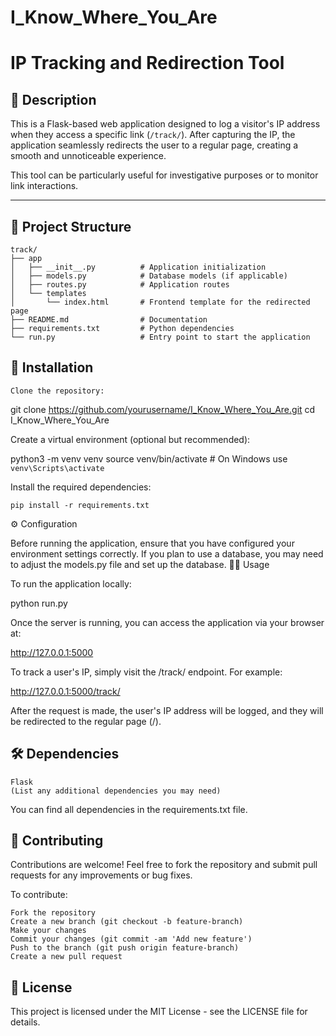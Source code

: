 # I_Know_Where_You_Are
# IP Tracking and Redirection Tool

## 📝 Description
This is a Flask-based web application designed to log a visitor's IP address when they access a specific link (`/track/`). After capturing the IP, the application seamlessly redirects the user to a regular page, creating a smooth and unnoticeable experience.

This tool can be particularly useful for investigative purposes or to monitor link interactions.

---

## 📂 Project Structure

```plaintext
track/
├── app
│   ├── __init__.py          # Application initialization
│   ├── models.py            # Database models (if applicable)
│   ├── routes.py            # Application routes
│   └── templates
│       └── index.html       # Frontend template for the redirected page
├── README.md                # Documentation
├── requirements.txt         # Python dependencies
└── run.py                   # Entry point to start the application
```

## 🚀 Installation

    Clone the repository:

git clone https://github.com/yourusername/I_Know_Where_You_Are.git
cd I_Know_Where_You_Are

Create a virtual environment (optional but recommended):

python3 -m venv venv
source venv/bin/activate  # On Windows use `venv\Scripts\activate`

Install the required dependencies:

    pip install -r requirements.txt

⚙️ Configuration

Before running the application, ensure that you have configured your environment settings correctly. If you plan to use a database, you may need to adjust the models.py file and set up the database.
🏃‍♂️ Usage

To run the application locally:

python run.py

Once the server is running, you can access the application via your browser at:

http://127.0.0.1:5000

To track a user's IP, simply visit the /track/ endpoint. For example:

http://127.0.0.1:5000/track/

After the request is made, the user's IP address will be logged, and they will be redirected to the regular page (/).
## 🛠️ Dependencies

    Flask
    (List any additional dependencies you may need)

You can find all dependencies in the requirements.txt file.
## 🤝 Contributing

Contributions are welcome! Feel free to fork the repository and submit pull requests for any improvements or bug fixes.

To contribute:

    Fork the repository
    Create a new branch (git checkout -b feature-branch)
    Make your changes
    Commit your changes (git commit -am 'Add new feature')
    Push to the branch (git push origin feature-branch)
    Create a new pull request

## 📝 License

This project is licensed under the MIT License - see the LICENSE file for details.
